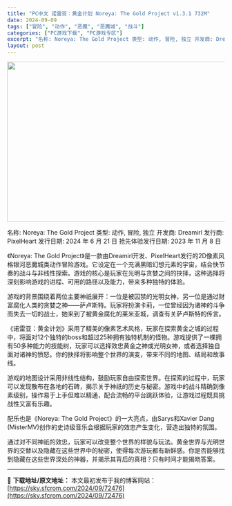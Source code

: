 ```yaml
---
title: "PC中文 诺雷亚：黄金计划 Noreya: The Gold Project v1.3.1 732M"
date: 2024-09-09
tags: ["冒险", "动作", "恶魔", "恶魔城", "战斗"]
categories: ["PC游戏下载", "PC游戏专区"]
excerpt: "名称: Noreya: The Gold Project 类型: 动作, 冒险, 独立 开发商: Dreamirl 发行商: PixelHeart 发行日期: 2024 年 6 月 21 日 抢先体验发行日期: 2023 年 11 月 8 日 《Noreya: The Gold Project》是一&hellip;"
layout: post
---
```


<img class="aligncenter size-full wp-image-72477" src="https://sky.sfcrom.com/wp-content/uploads/2024/09/2024090902011258.webp" alt="" width="660" height="370" />

名称: Noreya: The Gold Project
类型: 动作, 冒险, 独立
开发商: Dreamirl
发行商: PixelHeart
发行日期: 2024 年 6 月 21 日
抢先体验发行日期: 2023 年 11 月 8 日

《Noreya: The Gold Project》是一款由Dreamirl开发、PixelHeart发行的2D像素风格银河恶魔城类动作冒险游戏。它设定在一个充满黑暗幻想元素的宇宙，结合快节奏的战斗与非线性探索。游戏的核心是玩家在光明与贪婪之间的抉择，这种选择将深刻影响游戏的进程、可用的路径以及能力，带来多种独特的体验。

游戏的背景围绕着两位主要神祇展开：一位是被囚禁的光明女神，另一位是通过财富腐化人类的贪婪之神——萨卢斯特。玩家将扮演卡莉，一位曾经因为诸神的斗争而失去一切的战士，她来到了被黄金腐化的莱米亚城，调查有关萨卢斯特的传言。

《诺雷亚：黄金计划》采用了精美的像素艺术风格，玩家在探索黄金之城的过程中，将面对12个独特的boss和超过25种拥有独特机制的怪物。游戏提供了一棵拥有50多种能力的技能树，玩家可以选择效忠黄金之神或光明女神，或者选择独自面对诸神的愤怒。你的抉择将影响整个世界的演变，带来不同的地图、结局和故事线。

游戏的地图设计采用非线性结构，鼓励玩家自由探索世界。在探索的过程中，玩家可以发现散布在各地的石碑，揭示关于神祇的历史与秘密。游戏中的战斗精确到像素级别，操作易于上手但难以精通，配合流畅的平台跳跃体验，让游戏过程既具挑战性又富有乐趣。

配乐也是《Noreya: The Gold Project》的一大亮点，由Sarys和Xavier Dang (MisterMV)创作的史诗级音乐会根据玩家的效忠产生变化，营造出独特的氛围。

通过对不同神祇的效忠，玩家可以改变整个世界的样貌与玩法。黄金世界与光明世界的交替以及隐藏在这些世界中的秘密，使得每次游玩都有新鲜感。你是否能够找到隐藏在这些世界深处的神器，并揭示其背后的真相？只有时间才能揭晓答案。

---
📖 **下载地址/原文地址：** 本文最初发布于我的博客网站：[https://sky.sfcrom.com/2024/09/72476](https://sky.sfcrom.com/2024/09/72476)
